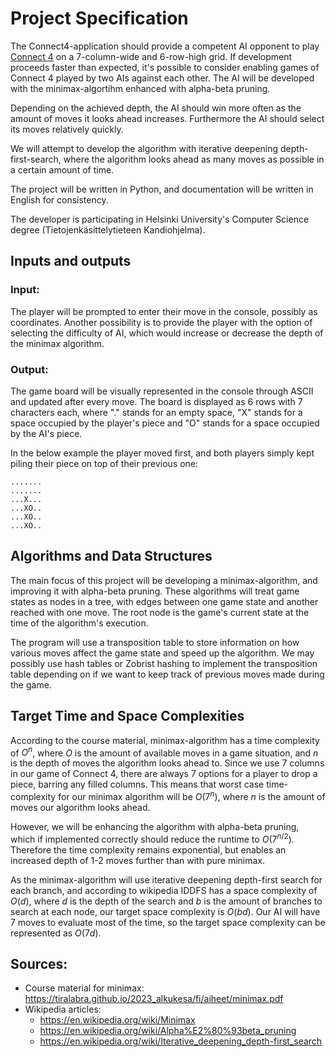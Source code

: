 # Project Specification

The Connect4-application should provide a competent AI opponent to play [Connect 4](https://en.wikipedia.org/wiki/Connect_Four) on a 7-column-wide and 6-row-high grid. If development proceeds faster than expected, it's possible to consider enabling games of Connect 4 played by two AIs against each other. The AI will be developed with the minimax-algortihm enhanced with alpha-beta pruning.

Depending on the achieved depth, the AI should win more often as the amount of moves it looks ahead increases. Furthermore the AI should select its moves relatively quickly.

We will attempt to develop the algorithm with iterative deepening depth-first-search, where the algorithm looks ahead as many moves as possible in a certain amount of time.

The project will be written in Python, and documentation will be written in English for consistency.

The developer is participating in Helsinki University's Computer Science degree (Tietojenkäsittelytieteen Kandiohjelma).

## Inputs and outputs

### Input:
The player will be prompted to enter their move in the console, possibly as coordinates. Another possibility is to provide the player with the option of selecting the difficulty of AI, which would increase or decrease the depth of the minimax algorithm.

### Output:
The game board will be visually represented in the console through ASCII and updated after every move. The board is displayed as 6 rows with 7 characters each, where "." stands for an empty space, "X" stands for a space occupied by the player's piece and "O" stands for a space occupied by the AI's piece.

In the below example the player moved first, and both players simply kept piling their piece on top of their previous one:

```
.......
.......
...X...
...XO..
...XO..
...XO..
```


## Algorithms and Data Structures

The main focus of this project will be developing a  minimax-algorithm, and improving it with alpha-beta pruning. These algorithms will treat game states as nodes in a tree, with edges between one game state and another reached with one move. The root node is the game's current state at the time of the algorithm's execution.

The program will use a transposition table to store information on how various moves affect the game state and speed up the algorithm. We may possibly use hash tables or Zobrist hashing to implement the transposition table depending on if we want to keep track of previous moves made during the game.

## Target Time and Space Complexities

According to the course material, minimax-algorithm has a time complexity of $O^n$, where $O$ is the amount of available moves in a game situation, and $n$ is the depth of moves the algorithm looks ahead to. Since we use 7 columns in our game of Connect 4, there are always 7 options for a player to drop a piece, barring any filled columns. This means that worst case time-complexity for our minimax algorithm will be $O(7^n)$, where $n$ is the amount of moves our algorithm looks ahead.

However, we will be enhancing the algorithm with alpha-beta pruning, which if implemented correctly should reduce the runtime to $O(7^{n/2})$. Therefore the time complexity remains exponential, but enables an increased depth of 1-2 moves further than with pure minimax.

As the minimax-algorithm will use iterative deepening depth-first search for each branch, and according to wikipedia IDDFS has a space complexity of $O(d)$, where $d$ is the depth of the search and $b$ is the amount of branches to search at each node, our target space complexity is $O(bd)$. Our AI will have 7 moves to evaluate most of the time, so the target space complexity can be represented as $O(7d)$.



## Sources:

* Course material for minimax: https://tiralabra.github.io/2023_alkukesa/fi/aiheet/minimax.pdf
* Wikipedia articles:
    * https://en.wikipedia.org/wiki/Minimax
    * https://en.wikipedia.org/wiki/Alpha%E2%80%93beta_pruning
    * https://en.wikipedia.org/wiki/Iterative_deepening_depth-first_search
